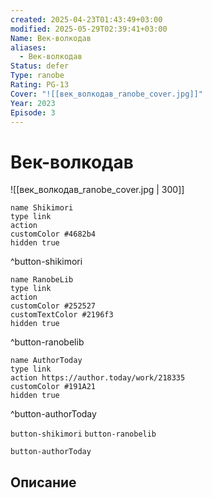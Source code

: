 ```yaml
---
created: 2025-04-23T01:43:49+03:00
modified: 2025-05-29T02:39:41+03:00
Name: Век-волкодав
aliases:
  - Век-волкодав
Status: defer
Type: ranobe
Rating: PG-13
Cover: "![[век_волкодав_ranobe_cover.jpg]]"
Year: 2023
Episode: 3
---
```


# Век-волкодав

![[век_волкодав_ranobe_cover.jpg | 300]]


```button
name Shikimori
type link
action 
customColor #4682b4
hidden true
```
^button-shikimori

```button
name RanobeLib
type link
action 
customColor #252527
customTextColor #2196f3
hidden true
```
^button-ranobelib

```button
name AuthorToday
type link
action https://author.today/work/218335
customColor #191A21
hidden true
```
^button-authorToday



`button-shikimori` `button-ranobelib`

`button-authorToday`

## Описание


